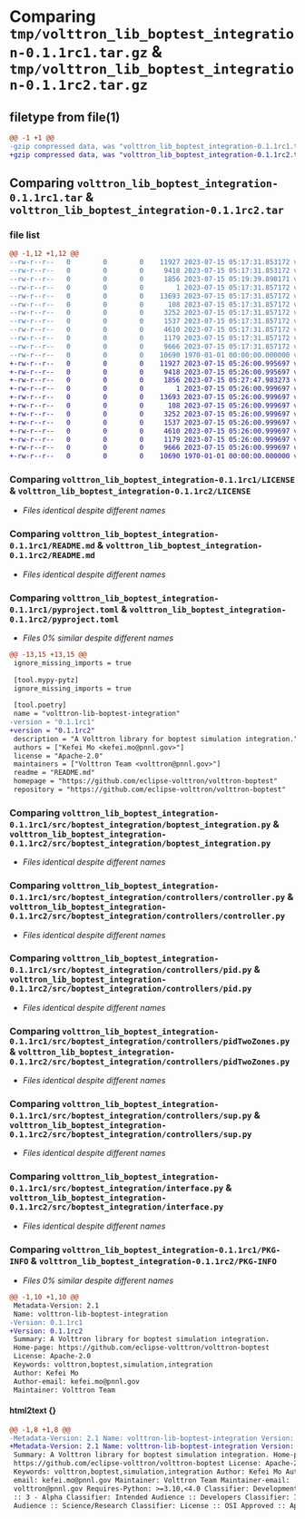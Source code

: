 # Comparing `tmp/volttron_lib_boptest_integration-0.1.1rc1.tar.gz` & `tmp/volttron_lib_boptest_integration-0.1.1rc2.tar.gz`

## filetype from file(1)

```diff
@@ -1 +1 @@
-gzip compressed data, was "volttron_lib_boptest_integration-0.1.1rc1.tar", max compression
+gzip compressed data, was "volttron_lib_boptest_integration-0.1.1rc2.tar", max compression
```

## Comparing `volttron_lib_boptest_integration-0.1.1rc1.tar` & `volttron_lib_boptest_integration-0.1.1rc2.tar`

### file list

```diff
@@ -1,12 +1,12 @@
--rw-r--r--   0        0        0    11927 2023-07-15 05:17:31.853172 volttron_lib_boptest_integration-0.1.1rc1/LICENSE
--rw-r--r--   0        0        0     9418 2023-07-15 05:17:31.853172 volttron_lib_boptest_integration-0.1.1rc1/README.md
--rw-r--r--   0        0        0     1856 2023-07-15 05:19:39.890171 volttron_lib_boptest_integration-0.1.1rc1/pyproject.toml
--rw-r--r--   0        0        0        1 2023-07-15 05:17:31.857172 volttron_lib_boptest_integration-0.1.1rc1/src/boptest_integration/__init__.py
--rw-r--r--   0        0        0    13693 2023-07-15 05:17:31.857172 volttron_lib_boptest_integration-0.1.1rc1/src/boptest_integration/boptest_integration.py
--rw-r--r--   0        0        0      108 2023-07-15 05:17:31.857172 volttron_lib_boptest_integration-0.1.1rc1/src/boptest_integration/controllers/__init__.py
--rw-r--r--   0        0        0     3252 2023-07-15 05:17:31.857172 volttron_lib_boptest_integration-0.1.1rc1/src/boptest_integration/controllers/controller.py
--rw-r--r--   0        0        0     1537 2023-07-15 05:17:31.857172 volttron_lib_boptest_integration-0.1.1rc1/src/boptest_integration/controllers/pid.py
--rw-r--r--   0        0        0     4610 2023-07-15 05:17:31.857172 volttron_lib_boptest_integration-0.1.1rc1/src/boptest_integration/controllers/pidTwoZones.py
--rw-r--r--   0        0        0     1179 2023-07-15 05:17:31.857172 volttron_lib_boptest_integration-0.1.1rc1/src/boptest_integration/controllers/sup.py
--rw-r--r--   0        0        0     9666 2023-07-15 05:17:31.857172 volttron_lib_boptest_integration-0.1.1rc1/src/boptest_integration/interface.py
--rw-r--r--   0        0        0    10690 1970-01-01 00:00:00.000000 volttron_lib_boptest_integration-0.1.1rc1/PKG-INFO
+-rw-r--r--   0        0        0    11927 2023-07-15 05:26:00.995697 volttron_lib_boptest_integration-0.1.1rc2/LICENSE
+-rw-r--r--   0        0        0     9418 2023-07-15 05:26:00.995697 volttron_lib_boptest_integration-0.1.1rc2/README.md
+-rw-r--r--   0        0        0     1856 2023-07-15 05:27:47.983273 volttron_lib_boptest_integration-0.1.1rc2/pyproject.toml
+-rw-r--r--   0        0        0        1 2023-07-15 05:26:00.999697 volttron_lib_boptest_integration-0.1.1rc2/src/boptest_integration/__init__.py
+-rw-r--r--   0        0        0    13693 2023-07-15 05:26:00.999697 volttron_lib_boptest_integration-0.1.1rc2/src/boptest_integration/boptest_integration.py
+-rw-r--r--   0        0        0      108 2023-07-15 05:26:00.999697 volttron_lib_boptest_integration-0.1.1rc2/src/boptest_integration/controllers/__init__.py
+-rw-r--r--   0        0        0     3252 2023-07-15 05:26:00.999697 volttron_lib_boptest_integration-0.1.1rc2/src/boptest_integration/controllers/controller.py
+-rw-r--r--   0        0        0     1537 2023-07-15 05:26:00.999697 volttron_lib_boptest_integration-0.1.1rc2/src/boptest_integration/controllers/pid.py
+-rw-r--r--   0        0        0     4610 2023-07-15 05:26:00.999697 volttron_lib_boptest_integration-0.1.1rc2/src/boptest_integration/controllers/pidTwoZones.py
+-rw-r--r--   0        0        0     1179 2023-07-15 05:26:00.999697 volttron_lib_boptest_integration-0.1.1rc2/src/boptest_integration/controllers/sup.py
+-rw-r--r--   0        0        0     9666 2023-07-15 05:26:00.999697 volttron_lib_boptest_integration-0.1.1rc2/src/boptest_integration/interface.py
+-rw-r--r--   0        0        0    10690 1970-01-01 00:00:00.000000 volttron_lib_boptest_integration-0.1.1rc2/PKG-INFO
```

### Comparing `volttron_lib_boptest_integration-0.1.1rc1/LICENSE` & `volttron_lib_boptest_integration-0.1.1rc2/LICENSE`

 * *Files identical despite different names*

### Comparing `volttron_lib_boptest_integration-0.1.1rc1/README.md` & `volttron_lib_boptest_integration-0.1.1rc2/README.md`

 * *Files identical despite different names*

### Comparing `volttron_lib_boptest_integration-0.1.1rc1/pyproject.toml` & `volttron_lib_boptest_integration-0.1.1rc2/pyproject.toml`

 * *Files 0% similar despite different names*

```diff
@@ -13,15 +13,15 @@
 ignore_missing_imports = true
 
 [tool.mypy-pytz]
 ignore_missing_imports = true
 
 [tool.poetry]
 name = "volttron-lib-boptest-integration"
-version = "0.1.1rc1"
+version = "0.1.1rc2"
 description = "A Volttron library for boptest simulation integration."
 authors = ["Kefei Mo <kefei.mo@pnnl.gov>"]
 license = "Apache-2.0"
 maintainers = ["Volttron Team <volttron@pnnl.gov>"]
 readme = "README.md"
 homepage = "https://github.com/eclipse-volttron/volttron-boptest"
 repository = "https://github.com/eclipse-volttron/volttron-boptest"
```

### Comparing `volttron_lib_boptest_integration-0.1.1rc1/src/boptest_integration/boptest_integration.py` & `volttron_lib_boptest_integration-0.1.1rc2/src/boptest_integration/boptest_integration.py`

 * *Files identical despite different names*

### Comparing `volttron_lib_boptest_integration-0.1.1rc1/src/boptest_integration/controllers/controller.py` & `volttron_lib_boptest_integration-0.1.1rc2/src/boptest_integration/controllers/controller.py`

 * *Files identical despite different names*

### Comparing `volttron_lib_boptest_integration-0.1.1rc1/src/boptest_integration/controllers/pid.py` & `volttron_lib_boptest_integration-0.1.1rc2/src/boptest_integration/controllers/pid.py`

 * *Files identical despite different names*

### Comparing `volttron_lib_boptest_integration-0.1.1rc1/src/boptest_integration/controllers/pidTwoZones.py` & `volttron_lib_boptest_integration-0.1.1rc2/src/boptest_integration/controllers/pidTwoZones.py`

 * *Files identical despite different names*

### Comparing `volttron_lib_boptest_integration-0.1.1rc1/src/boptest_integration/controllers/sup.py` & `volttron_lib_boptest_integration-0.1.1rc2/src/boptest_integration/controllers/sup.py`

 * *Files identical despite different names*

### Comparing `volttron_lib_boptest_integration-0.1.1rc1/src/boptest_integration/interface.py` & `volttron_lib_boptest_integration-0.1.1rc2/src/boptest_integration/interface.py`

 * *Files identical despite different names*

### Comparing `volttron_lib_boptest_integration-0.1.1rc1/PKG-INFO` & `volttron_lib_boptest_integration-0.1.1rc2/PKG-INFO`

 * *Files 0% similar despite different names*

```diff
@@ -1,10 +1,10 @@
 Metadata-Version: 2.1
 Name: volttron-lib-boptest-integration
-Version: 0.1.1rc1
+Version: 0.1.1rc2
 Summary: A Volttron library for boptest simulation integration.
 Home-page: https://github.com/eclipse-volttron/volttron-boptest
 License: Apache-2.0
 Keywords: volttron,boptest,simulation,integration
 Author: Kefei Mo
 Author-email: kefei.mo@pnnl.gov
 Maintainer: Volttron Team
```

#### html2text {}

```diff
@@ -1,8 +1,8 @@
-Metadata-Version: 2.1 Name: volttron-lib-boptest-integration Version: 0.1.1rc1
+Metadata-Version: 2.1 Name: volttron-lib-boptest-integration Version: 0.1.1rc2
 Summary: A Volttron library for boptest simulation integration. Home-page:
 https://github.com/eclipse-volttron/volttron-boptest License: Apache-2.0
 Keywords: volttron,boptest,simulation,integration Author: Kefei Mo Author-
 email: kefei.mo@pnnl.gov Maintainer: Volttron Team Maintainer-email:
 volttron@pnnl.gov Requires-Python: >=3.10,<4.0 Classifier: Development Status
 :: 3 - Alpha Classifier: Intended Audience :: Developers Classifier: Intended
 Audience :: Science/Research Classifier: License :: OSI Approved :: Apache
```


